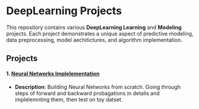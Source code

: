 # DeepLearning Projects

This repository contains various **DeepLearning Learning** and **Modeling** projects. Each project demonstrates a unique aspect of predictive modeling, data preprocessing, model aechitictures, and algorithm implementation.

## Projects

#### 1. [Neural Networks Implelementation](./Neural_Networks_Implelementation)
   - **Description**: Building Neural Networks from scratch. Going through steps of forward and backward probagations in detalis and implelemnting them, then test on toy datset.




